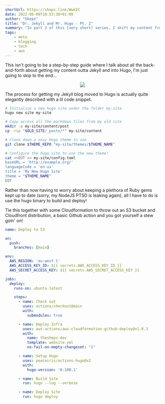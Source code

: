 ```yaml
---
shortUrl: https://sheps.link/WwkIC
date: 2022-06-09T18:53:38+01:00
author: "Sheps"
title: "Dr. Jekyll and Mr. Hugo - Pt. 2"
summary: "In part 2 of this [very short] series, I shift my content from Jekyll to Hugo!"
tags:
    - meta
    - blogging
    - tech
    - aws
---
```

This isn't going to be a step-by-step guide where I talk about all the back-and-forth about getting my content outta Jekyll and into Hugo, I'm just going to skip to the end...

<p align="center">
  <img src="https://c.tenor.com/FLFBFq27T60AAAAC/simon-pegg.gif" />
</p>

The process for getting my Jekyll blog moved to Hugo is actually quite elegantly described with a lil code snippet:

```bash
# Initialise a new hugo site under the folder my-site
hugo new site my-site

# Copy across all the markdown files from my old site
mkdir -p my-site/content/post
cp -rip "$OLD_SITE/_posts/*" my-site/content

# Clone down a sexy Hugo theme to use
git clone $THEME_REPO "my-site/themes/$THEME_NAME"

# Configure the hugo site to use the new theme!
cat <<EOT >> my-site/config.toml
baseURL = 'http://example.org/'
languageCode = 'en-us'
title = 'My New Hugo Site'
theme = "$THEME_NAME"
EOT
```

Rather than now having to worry about keeping a plethora of Ruby gems kept up to date (sorry, my NodeJS PTSD is leaking again), all I have to do is use the hugo binary to build and deploy!

Tie this together with some Cloudformation to throw out an S3 bucket and Cloudfront distribution, a basic Github action and you got yourself a stew goin' on!

```yaml
name: Deploy to S3

on:
  push:
    branches: [main]

env:
  AWS_REGION: 'eu-west-1'
  AWS_ACCESS_KEY_ID: ${{ secrets.AWS_ACCESS_KEY_ID }}
  AWS_SECRET_ACCESS_KEY: ${{ secrets.AWS_SECRET_ACCESS_KEY }}

jobs:
  deploy:
    runs-on: ubuntu-latest

    steps:
      - name: Check out
        uses: actions/checkout@main
        with:
          submodules: true

      - name: Deploy Infra
        uses: aws-actions/aws-cloudformation-github-deploy@v1.0.3
        with:
          name: thesheps-dev
          template: website.yml
          no-fail-on-empty-changeset: "1"

      - name: Setup Hugo
        uses: peaceiris/actions-hugo@v2
        with:
          hugo-version: '0.100.1'

      - name: Build Site
        run: hugo --log --verbose

      - name: Deploy Site
        run: hugo deploy
```
